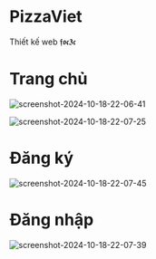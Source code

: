 # PizzaViet
Thiết kế web
𝖋𝖔𝖈𝟑𝖈

# Trang chủ
![screenshot-2024-10-18-22-06-41](https://github.com/user-attachments/assets/882a47cb-046f-438c-b4f7-cb7417d1aefa)

![screenshot-2024-10-18-22-07-25](https://github.com/user-attachments/assets/c8638f25-61a6-4b2c-a14b-9d06e1b90148)

# Đăng ký
![screenshot-2024-10-18-22-07-45](https://github.com/user-attachments/assets/f8a91968-e85e-4b6b-94e0-cc1a5b957572)

# Đăng nhập
![screenshot-2024-10-18-22-07-39](https://github.com/user-attachments/assets/be1665c6-70ee-4f9d-a39d-2fb1b4a7d253)



